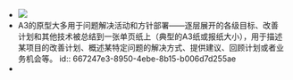 - ![](https://news.mbalib.com/uploads/image/2020/0811/202008116b3aa4a212bcf9f6768b46791502b34d.png)
- A3的原型大多用于问题解决活动和方针部署——逐层展开的各级目标、改善计划和其他技术被总结到一张单页纸上（典型的A3纸或报纸大小），用于描述某项目的改善计划、概述某特定问题的解决方式、提供建议、回顾计划或者业务机会等。
  id:: 667247e3-8950-4ebe-8b15-b006d7d255ae
-